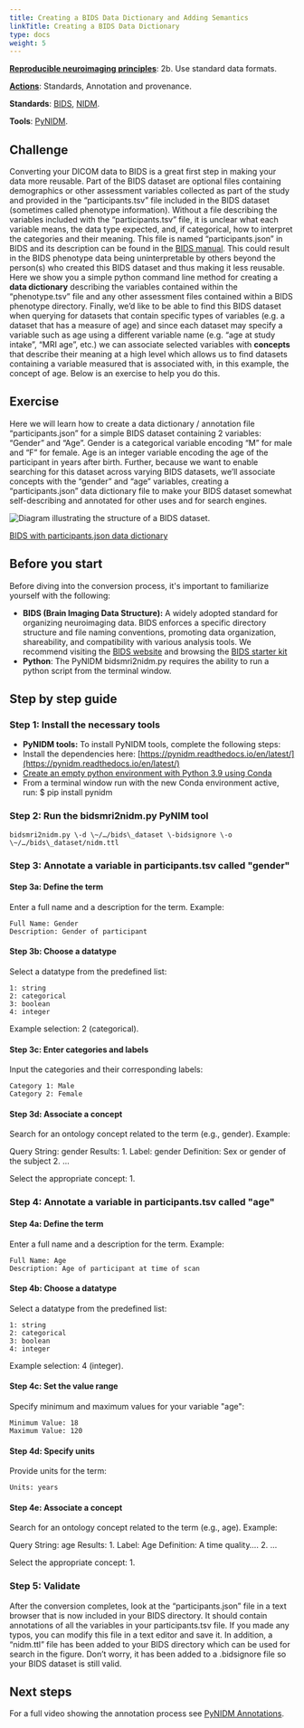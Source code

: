 ```yaml
---
title: Creating a BIDS Data Dictionary and Adding Semantics
linkTitle: Creating a BIDS Data Dictionary
type: docs
weight: 5 
---
```


**[Reproducible neuroimaging principles](/about/in-practice/#repronims-principles-of-reproducible-neuroimaging)**: 2b. Use standard data formats.

**[Actions](/about/in-practice/#repronims-four-core-actions)**: Standards, Annotation and provenance.

**Standards**: [BIDS](/resources/tools/bids/index.html), [NIDM](/resources/tools/nidm/index.html).

**Tools**: [PyNIDM](/resources/tools/pynidm/index.html).

## Challenge

Converting your DICOM data to BIDS is a great first step in making your data more reusable.  Part of the BIDS dataset are optional files containing demographics or other assessment variables collected as part of the study and provided in the “participants.tsv” file included in the BIDS dataset (sometimes called phenotype information).  Without a file describing the variables included with the “participants.tsv” file, it is unclear what each variable means, the data type expected, and, if categorical, how to interpret the categories and their meaning.  This file is named “participants.json” in BIDS and its description can be found in the [BIDS manual](https://bids-specification.readthedocs.io/en/stable/modality-agnostic-files.html#participants-file).  This could result in the BIDS phenotype data being uninterpretable by others beyond the person(s) who created this BIDS dataset and thus making it less reusable.  Here we show you a simple python command line method for creating a **data dictionary** describing the variables contained within the “phenotype.tsv” file and any other assessment files contained within a BIDS phenotype directory.  Finally, we’d like to be able to find this BIDS dataset when querying for datasets that contain specific types of variables (e.g. a dataset that has a measure of age) and since each dataset may specify a variable such as age using a different variable name (e.g. “age at study intake”, “MRI age”, etc.) we can associate selected variables with **concepts** that describe their meaning at a high level which allows us to find datasets containing a variable measured that is associated with, in this example, the concept of age.  Below is an exercise to help you do this.

## Exercise

Here we will learn how to create a data dictionary / annotation file “participants.json” for a simple BIDS dataset containing 2 variables: “Gender” and “Age”.  Gender is a categorical variable encoding “M” for male and “F” for female.  Age is an integer variable encoding the age of the participant in years after birth.  Further, because we want to enable searching for this dataset across varying BIDS datasets, we’ll associate concepts with the “gender” and “age” variables, creating a “participants.json” data dictionary file to make your BIDS dataset somewhat self-describing and annotated for other uses and for search engines.  

![Diagram illustrating the structure of a BIDS dataset.](/images/data_dictionary.png)

[BIDS with participants.json data dictionary](https://bids.neuroimaging.io/assets/img/dicom-reorganization-transparent-white_1000x477.png) 

## Before you start

Before diving into the conversion process, it's important to familiarize yourself with the following:

* **BIDS (Brain Imaging Data Structure):** A widely adopted standard for organizing neuroimaging data. BIDS enforces a specific directory structure and file naming conventions, promoting data organization, shareability, and compatibility with various analysis tools.  We recommend visiting the [BIDS website](https://bids.neuroimaging.io/index.html) and browsing the [BIDS starter kit](https://bids-standard.github.io/bids-starter-kit/)  
* **Python**:  The PyNIDM bidsmri2nidm.py requires the ability to run a python script from the terminal window.

## Step by step guide

### Step 1: Install the necessary tools

* **PyNIDM tools:** To install PyNIDM tools, complete the following steps:   
* Install the dependencies here: [https://pynidm.readthedocs.io/en/latest/](https://pynidm.readthedocs.io/en/latest/)   
* [Create an empty python environment with Python 3.9 using Conda](https://docs.conda.io/projects/conda/en/latest/user-guide/tasks/manage-environments.html)  
* From a terminal window run with the new Conda environment active, run: $ pip install pynidm

### Step 2: Run the bidsmri2nidm.py PyNIM tool

```
bidsmri2nidm.py \-d \~/…/bids\_dataset \-bidsignore \-o \~/…/bids\_dataset/nidm.ttl
```

### Step 3: Annotate a variable in participants.tsv called "gender"

#### Step 3a: Define the term

Enter a full name and a description for the term. Example:

```
Full Name: Gender  
Description: Gender of participant
```

#### Step 3b: Choose a datatype

Select a datatype from the predefined list:

```
1: string  
2: categorical  
3: boolean  
4: integer
```

Example selection: 2 (categorical).

#### Step 3c: Enter categories and labels

Input the categories and their corresponding labels:

```
Category 1: Male  
Category 2: Female
```

#### Step 3d: Associate a concept

Search for an ontology concept related to the term (e.g., gender). Example:

Query String: gender Results: 1\. Label: gender 	Definition: Sex or gender of the subject 2\. …

Select the appropriate concept: 1\.

### Step 4: Annotate a variable in participants.tsv called "age"

#### Step 4a: Define the term

Enter a full name and a description for the term. Example:

```
Full Name: Age  
Description: Age of participant at time of scan
```

#### Step 4b: Choose a datatype

Select a datatype from the predefined list:

```
1: string  
2: categorical  
3: boolean  
4: integer
```

Example selection: 4 (integer).

#### Step 4c: Set the value range

Specify minimum and maximum values for your variable "age":

```
Minimum Value: 18  
Maximum Value: 120
```

#### Step 4d: Specify units

Provide units for the term:

```
Units: years
```

#### Step 4e: Associate a concept

Search for an ontology concept related to the term (e.g., age). Example:

Query String: age Results: 1\. Label: Age Definition: A time quality…. 2\. …

Select the appropriate concept: 1\.

### Step 5: Validate

After the conversion completes, look at the “participants.json” file in a text browser that is now included in your BIDS directory.  It should contain annotations of all the variables in your participants.tsv file.  If you made any typos, you can modify this file in a text editor and save it.  In addition, a “nidm.ttl” file has been added to your BIDS directory which can be used for search in the figure.  Don’t worry, it has been added to a .bidsignore file so your BIDS dataset is still valid.

## Next steps

For a full video showing the annotation process see [PyNIDM Annotations](https://www.youtube.com/watch?v=egFGzdna0eo).
